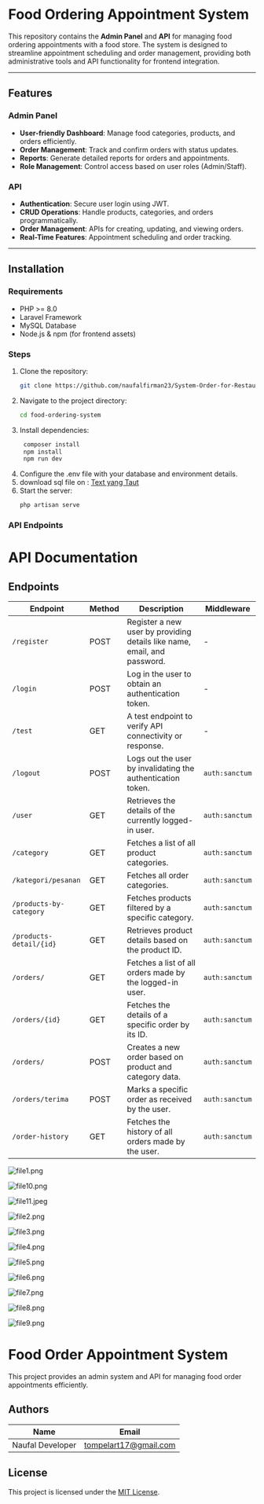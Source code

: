 # Food Ordering Appointment System

This repository contains the **Admin Panel** and **API** for managing food ordering appointments with a food store. The system is designed to streamline appointment scheduling and order management, providing both administrative tools and API functionality for frontend integration.

---

## Features

### Admin Panel
- **User-friendly Dashboard**: Manage food categories, products, and orders efficiently.
- **Order Management**: Track and confirm orders with status updates.
- **Reports**: Generate detailed reports for orders and appointments.
- **Role Management**: Control access based on user roles (Admin/Staff).

### API
- **Authentication**: Secure user login using JWT.
- **CRUD Operations**: Handle products, categories, and orders programmatically.
- **Order Management**: APIs for creating, updating, and viewing orders.
- **Real-Time Features**: Appointment scheduling and order tracking.

---

## Installation

### Requirements
- PHP >= 8.0
- Laravel Framework
- MySQL Database
- Node.js & npm (for frontend assets)

### Steps
1. Clone the repository:
   ```bash
   git clone https://github.com/naufalfirman23/System-Order-for-Restaurant-Admin-and-API.git
2. Navigate to the project directory:
    ```bash
    cd food-ordering-system
4. Install dependencies:
   ```bash
    composer install
    npm install
    npm run dev
5. Configure the .env file with your database and environment details.
6. download sql file on : [Text yang Taut]([URL](https://api.whatsapp.com/send/?phone=6282265057386&text&type=phone_number&app_absent=0))   
8. Start the server:
   ```bash
   php artisan serve
   
### API Endpoints
# API Documentation

## Endpoints

| **Endpoint**                 | **Method** | **Description**                                                                                  | **Middleware**       |
|-------------------------------|------------|--------------------------------------------------------------------------------------------------|----------------------|
| `/register`                  | POST       | Register a new user by providing details like name, email, and password.                        | -                    |
| `/login`                     | POST       | Log in the user to obtain an authentication token.                                              | -                    |
| `/test`                      | GET        | A test endpoint to verify API connectivity or response.                                         | -                    |
| `/logout`                    | POST       | Logs out the user by invalidating the authentication token.                                     | `auth:sanctum`       |
| `/user`                      | GET        | Retrieves the details of the currently logged-in user.                                          | `auth:sanctum`       |
| `/category`                  | GET        | Fetches a list of all product categories.                                                       | `auth:sanctum`       |
| `/kategori/pesanan`          | GET        | Fetches all order categories.                                                                   | `auth:sanctum`       |
| `/products-by-category`      | GET        | Fetches products filtered by a specific category.                                               | `auth:sanctum`       |
| `/products-detail/{id}`      | GET        | Retrieves product details based on the product ID.                                              | `auth:sanctum`       |
| `/orders/`                   | GET        | Fetches a list of all orders made by the logged-in user.                                        | `auth:sanctum`       |
| `/orders/{id}`               | GET        | Fetches the details of a specific order by its ID.                                              | `auth:sanctum`       |
| `/orders/`                   | POST       | Creates a new order based on product and category data.                                         | `auth:sanctum`       |
| `/orders/terima`             | POST       | Marks a specific order as received by the user.                                                 | `auth:sanctum`       |
| `/order-history`             | GET        | Fetches the history of all orders made by the user.                                             | `auth:sanctum`       |

<!-- Images start here -->
![file1.png](public/assets/screenshoot/file1.png)

![file10.png](public/assets/screenshoot/file10.png)

![file11.jpeg](public/assets/screenshoot/file11.jpeg)

![file2.png](public/assets/screenshoot/file2.png)

![file3.png](public/assets/screenshoot/file3.png)

![file4.png](public/assets/screenshoot/file4.png)

![file5.png](public/assets/screenshoot/file5.png)

![file6.png](public/assets/screenshoot/file6.png)

![file7.png](public/assets/screenshoot/file7.png)

![file8.png](public/assets/screenshoot/file8.png)

![file9.png](public/assets/screenshoot/file9.png)

<!-- Sample output -->
# Food Order Appointment System

This project provides an admin system and API for managing food order appointments efficiently.

## Authors

| Name             | Email                      |
|------------------|----------------------------|
| Naufal Developer | tompelart17@gmail.com      |

## License

This project is licensed under the [MIT License](LICENSE).

